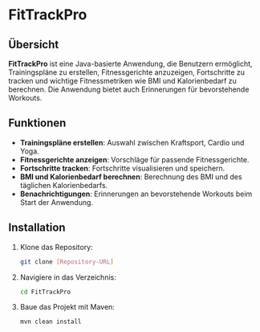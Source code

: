 # FitTrackPro

## Übersicht

**FitTrackPro** ist eine Java-basierte Anwendung, die Benutzern ermöglicht, Trainingspläne zu erstellen, Fitnessgerichte anzuzeigen, Fortschritte zu tracken und wichtige Fitnessmetriken wie BMI und Kalorienbedarf zu berechnen. Die Anwendung bietet auch Erinnerungen für bevorstehende Workouts.

## Funktionen

- **Trainingspläne erstellen**: Auswahl zwischen Kraftsport, Cardio und Yoga.
- **Fitnessgerichte anzeigen**: Vorschläge für passende Fitnessgerichte.
- **Fortschritte tracken**: Fortschritte visualisieren und speichern.
- **BMI und Kalorienbedarf berechnen**: Berechnung des BMI und des täglichen Kalorienbedarfs.
- **Benachrichtigungen**: Erinnerungen an bevorstehende Workouts beim Start der Anwendung.

## Installation

1. Klone das Repository:

   ```bash
   git clone [Repository-URL]

2. Navigiere in das Verzeichnis:

   ```bash
   cd FitTrackPro

3. Baue das Projekt mit Maven:

   ```bash
   mvn clean install
